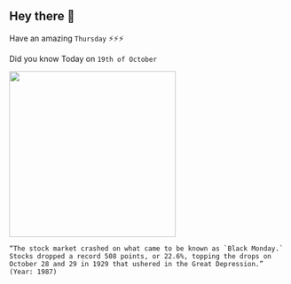 ## Hey there 👋
Have an amazing `Thursday` ⚡⚡⚡

Did you know Today on `19th of October`
 
 [<img src="https://upload.wikimedia.org/wikipedia/commons/thumb/c/cc/American_union_bank.gif/1920px-American_union_bank.gif" width="300" />](https://en.wikipedia.org/wiki/Wall_Street_Crash_of_1929) 
 ```
“The stock market crashed on what came to be known as `Black Monday.` Stocks dropped a record 508 points, or 22.6%, topping the drops on October 28 and 29 in 1929 that ushered in the Great Depression.” (Year: 1987)
```
